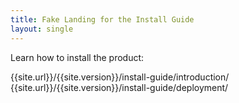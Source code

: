 ```yaml
---
title: Fake Landing for the Install Guide
layout: single
---
```


Learn how to install the product:

{{site.url}}/{{site.version}}/install-guide/introduction/
{{site.url}}/{{site.version}}/install-guide/deployment/
